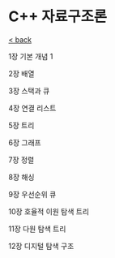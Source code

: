 # C++ 자료구조론

[< back](../datastructures.md)

1장 기본 개념 1

2장 배열

3장 스택과 큐

4장 연결 리스트

5장 트리

6장 그래프

7장 정렬

8장 해싱

9장 우선순위 큐

10장 호율적 이원 탐색 트리

11장 다원 탐색 트리

12장 디지털 탐색 구조
